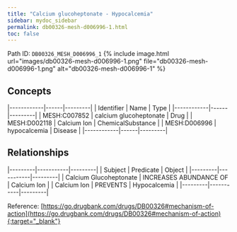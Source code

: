 ```yaml
---
title: "Calcium glucoheptonate - Hypocalcemia"
sidebar: mydoc_sidebar
permalink: db00326-mesh-d006996-1.html
toc: false 
---
```



Path ID: `DB00326_MESH_D006996_1`
{% include image.html url="images/db00326-mesh-d006996-1.png" file="db00326-mesh-d006996-1.png" alt="db00326-mesh-d006996-1" %}

## Concepts

|------------|------|---------|
| Identifier | Name | Type    |
|------------|------|---------|
| MESH:C007852 | calcium glucoheptonate | Drug |
| MESH:D002118 | Calcium Ion | ChemicalSubstance |
| MESH:D006996 | hypocalcemia | Disease |
|------------|------|---------|

## Relationships

|---------|-----------|---------|
| Subject | Predicate | Object  |
|---------|-----------|---------|
| Calcium Glucoheptonate | INCREASES ABUNDANCE OF | Calcium Ion |
| Calcium Ion | PREVENTS | Hypocalcemia |
|---------|-----------|---------|

Reference: [https://go.drugbank.com/drugs/DB00326#mechanism-of-action](https://go.drugbank.com/drugs/DB00326#mechanism-of-action){:target="_blank"}